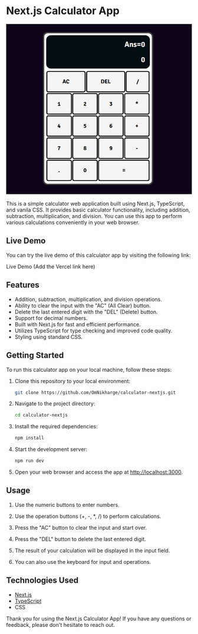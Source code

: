 # Next.js Calculator App

![Calculator App Screenshot](images/ui.PNG)

This is a simple calculator web application built using Next.js, TypeScript, and vanila CSS. It provides basic calculator functionality, including addition, subtraction, multiplication, and division. You can use this app to perform various calculations conveniently in your web browser.

## Live Demo
You can try the live demo of this calculator app by visiting the following link:

Live Demo (Add the Vercel link here)

## Features

- Addition, subtraction, multiplication, and division operations.
- Ability to clear the input with the "AC" (All Clear) button.
- Delete the last entered digit with the "DEL" (Delete) button.
- Support for decimal numbers.
- Built with Next.js for fast and efficient performance.
- Utilizes TypeScript for type checking and improved code quality.
- Styling using standard CSS.

## Getting Started

To run this calculator app on your local machine, follow these steps:

1. Clone this repository to your local environment:

   ```bash
   git clone https://github.com/OmNikharge/calculator-nextjs.git
   ```

2. Navigate to the project directory:

   ```bash
   cd calculator-nextjs
   ```

3. Install the required dependencies:

   ```bash
   npm install
   ```

4. Start the development server:

   ```bash
   npm run dev
   ```

5. Open your web browser and access the app at [http://localhost:3000](http://localhost:3000).

## Usage

1. Use the numeric buttons to enter numbers.

2. Use the operation buttons (+, -, *, /) to perform calculations.

3. Press the "AC" button to clear the input and start over.

4. Press the "DEL" button to delete the last entered digit.

5. The result of your calculation will be displayed in the input field.

6. You can also use the keyboard for input and operations.

## Technologies Used

- [Next.js](https://nextjs.org/)
- [TypeScript](https://www.typescriptlang.org/)
- CSS

Thank you for using the Next.js Calculator App! If you have any questions or feedback, please don't hesitate to reach out.


